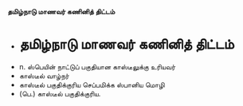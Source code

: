 **தமிழ்நாடு மாணவர் கணினித் திட்டம்**
- # தமிழ்நாடு மாணவர் கணினித் திட்டம்
- n. ஸ்பெயின் நாட்டுப் பகுதியான காஸ்டீலுக்கு உரியவர்
- காஸ்டீல் வாழ்நர்
- காஸ்டீல் பகுதிக்குரிய செப்பமிக்க ஸ்பானிய மொழி
- (பெ.) காஸ்டீல் பகுதிக்குரிய.

